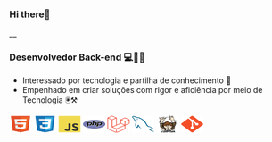 ### Hi there👋 ###
__
### Desenvolvedor Back-end 💻🦾🤓
* Interessado por tecnologia e partilha de conhecimento 💾
* Empenhado em criar soluções com rigor e aficiência por meio de Tecnologia 🖲⚒
<div> 
<img align="center" height="30" width="40" src="https://github.com/devicons/devicon/blob/master/icons/html5/html5-original.svg">
<img align="center" height="30" width="40" src="https://github.com/devicons/devicon/blob/master/icons/css3/css3-original.svg">
<img align="center" height="30" width="40" src="https://github.com/devicons/devicon/blob/master/icons/javascript/javascript-original.svg">
<img align="center" height="30" width="40" src="https://github.com/devicons/devicon/blob/master/icons/php/php-original.svg">
<img align="center" height="30" width="40" src="https://github.com/devicons/devicon/blob/master/icons/laravel/laravel-original.svg">
<img align="center" height="30" width="40" src="https://github.com/devicons/devicon/blob/master/icons/mysql/mysql-original.svg">
<img align="center" height="30" width="40" src="https://github.com/devicons/devicon/blob/master/icons/composer/composer-original.svg">
<img align="center" height="30" width="40" src="https://github.com/devicons/devicon/blob/master/icons/git/git-original.svg">
</div>     
<!--
buscando assim o constante aprimoramento de habilidades sociais (soft skills) e técnica.
**antunesjunior/antunesjunior** is a ✨ _special_ ✨ repository because its `README.md` (this file) appears on your GitHub profile.
Here are some ideas to get you started:
- 👯 I’m looking to collaborate on ...
- 🤔 I’m looking for help with ...
- 💬 Ask me about ...
- 📫 How to reach me: ...
- 😄 Pronouns: ...
- ⚡ Fun fact: ...
- 🌱 **I’m currently learning:** PHP, MYSQL(Maria DB)
-->

